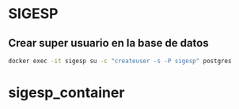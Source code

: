 # SIGESP

## Crear super usuario en la base de datos

```bash
docker exec -it sigesp su -c "createuser -s -P sigesp" postgres
```
# sigesp_container
